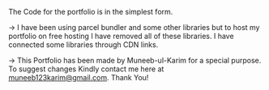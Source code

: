 The Code for the portfolio is in the simplest form.

-> I have been using parcel bundler and some other libraries but to host my portfolio on free hosting I have removed all of these libraries. I have connected some libraries through CDN links.

-> This Portfolio has been made by Muneeb-ul-Karim for a special purpose. To suggest changes Kindly contact me here at muneeb123karim@gmail.com. Thank You!
